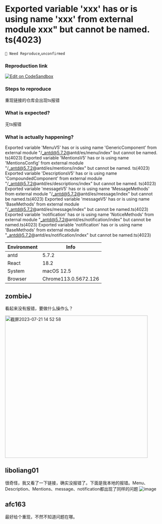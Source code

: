 # Exported variable 'xxx' has or is using name 'xxx' from external module xxx" but cannot be named. ts(4023)

`🤔 Need Reproduce`,`unconfirmed`

### Reproduction link

[![Edit on CodeSandbox](https://codesandbox.io/static/img/play-codesandbox.svg)](https://codesandbox.io/p/sandbox/antd-reproduction-template-forked-jxk3py?file=%2Fsrc%2Findex.tsx%3A4%2C1)

### Steps to reproduce

重现链接的仓库会出现ts报错

### What is expected?

无ts报错

### What is actually happening?

Exported variable 'MenuV5' has or is using name 'GenericComponent' from external module "/_antd@5.7.2@antd/es/menu/index" but cannot be named. ts(4023)
Exported variable 'MentionsV5' has or is using name 'MentionsConfig' from external module "/_antd@5.7.2@antd/es/mentions/index" but cannot be named. ts(4023)
Exported variable 'DescriptionsV5' has or is using name 'CompoundedComponent' from external module "/_antd@5.7.2@antd/es/descriptions/index" but cannot be named. ts(4023)
Exported variable 'messageV5' has or is using name 'MessageMethods' from external module "/_antd@5.7.2@antd/es/message/index" but cannot be named.ts(4023)
Exported variable 'messageV5' has or is using name 'BaseMethods' from external module "/_antd@5.7.2@antd/es/message/index" but cannot be named.ts(4023)
Exported variable 'notification' has or is using name 'NoticeMethods' from external module "_antd@5.7.2@antd/es/notification/index" but cannot be named.ts(4023)
Exported variable 'notification' has or is using name 'BaseMethods' from external module "_antd@5.7.2@antd/es/notification/index" but cannot be named.ts(4023)

| Environment | Info                 |
| ----------- | -------------------- |
| antd        | 5.7.2                |
| React       | 18.2                 |
| System      | macOS 12.5           |
| Browser     | Chrome113.0.5672.126 |

<!-- generated by ant-design-issue-helper. DO NOT REMOVE -->

## zombieJ

看起来没有报错，要做什么操作么？

<img width="470" alt="截屏2023-07-21 14 52 58" src="https://github.com/ant-design/ant-design/assets/5378891/b23e6098-b19a-44ac-9e3c-91c7f4323d8b">

## liboliang01

很奇怪，我又看了一下链接，确实没报错了。下面是我本地的报错。Menu、Description、Mentions、message、notification都出现了同样的问题
![image](https://github.com/ant-design/ant-design/assets/55911020/6b12c10e-ff7f-410a-8667-19045aa2ef00)

## afc163

最好给个重现，不然不知道问题在哪。

